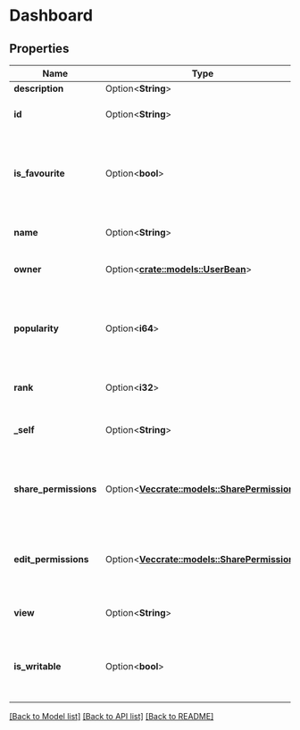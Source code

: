 # Dashboard

## Properties

Name | Type | Description | Notes
------------ | ------------- | ------------- | -------------
**description** | Option<**String**> |  | [optional]
**id** | Option<**String**> | The ID of the dashboard. | [optional][readonly]
**is_favourite** | Option<**bool**> | Whether the dashboard is selected as a favorite by the user. | [optional][readonly]
**name** | Option<**String**> | The name of the dashboard. | [optional][readonly]
**owner** | Option<[**crate::models::UserBean**](UserBean.md)> | The owner of the dashboard. | [optional][readonly]
**popularity** | Option<**i64**> | The number of users who have this dashboard as a favorite. | [optional][readonly]
**rank** | Option<**i32**> | The rank of this dashboard. | [optional][readonly]
**_self** | Option<**String**> | The URL of these dashboard details. | [optional][readonly]
**share_permissions** | Option<[**Vec<crate::models::SharePermission>**](SharePermission.md)> | The details of any view share permissions for the dashboard. | [optional][readonly]
**edit_permissions** | Option<[**Vec<crate::models::SharePermission>**](SharePermission.md)> | The details of any edit share permissions for the dashboard. | [optional][readonly]
**view** | Option<**String**> | The URL of the dashboard. | [optional][readonly]
**is_writable** | Option<**bool**> | Whether the current user has permission to edit the dashboard. | [optional][readonly]

[[Back to Model list]](../README.md#documentation-for-models) [[Back to API list]](../README.md#documentation-for-api-endpoints) [[Back to README]](../README.md)


